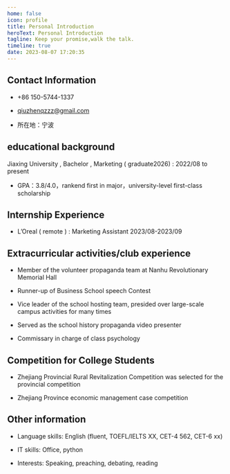 ```yaml
---
home: false
icon: profile
title: Personal Introduction
heroText: Personal Introduction
tagline: Keep your promise,walk the talk.
timeline: true
date: 2023-08-07 17:20:35
---
```


## Contact Information

- +86 150-5744-1337

- qiuzhenqzzz@gmail.com

- 所在地：宁波

## educational background

 Jiaxing University ,  Bachelor , Marketing ( graduate2026) : 2022/08 to present

- GPA：3.8/4.0，rankend first in major，university-level first-class scholarship

## Internship Experience

- L’Oreal ( remote ) : Marketing Assistant	2023/08-2023/09

## Extracurricular activities/club experience

- Member of the volunteer propaganda team at Nanhu Revolutionary Memorial Hall

- Runner-up of Business School speech Contest

- Vice leader of the school hosting team, presided over large-scale campus activities for many times

- Served as the school history propaganda video presenter

- Commissary in charge of class psychology

## Competition for College Students

- Zhejiang Provincial Rural Revitalization Competition was selected for the provincial competition

- Zhejiang Province economic management case competition

## Other information

- Language skills: English (fluent, TOEFL/IELTS XX, CET-4 562, CET-6 xx)

- IT skills: Office, python

- Interests: Speaking, preaching, debating, reading 

